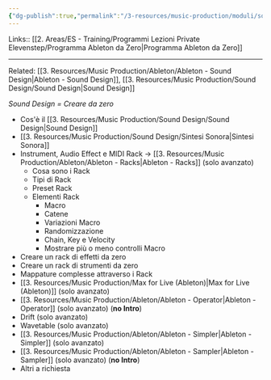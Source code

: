 ```yaml
---
{"dg-publish":true,"permalink":"/3-resources/music-production/moduli/sound-design-advanced-modulo/"}
---
```


Links:: [[2. Areas/ES - Training/Programmi Lezioni Private Elevenstep/Programma Ableton da Zero\|Programma Ableton da Zero]]

---

Related: [[3. Resources/Music Production/Ableton/Ableton - Sound Design\|Ableton - Sound Design]], [[3. Resources/Music Production/Sound Design/Sound Design\|Sound Design]]

_Sound Design = Creare da zero_

- Cos'è il [[3. Resources/Music Production/Sound Design/Sound Design\|Sound Design]]
- [[3. Resources/Music Production/Sound Design/Sintesi Sonora\|Sintesi Sonora]]
- Instrument, Audio Effect e MIDI Rack → [[3. Resources/Music Production/Ableton/Ableton - Racks\|Ableton - Racks]] (solo avanzato)
	- Cosa sono i Rack
	- Tipi di Rack
	- Preset Rack
	- Elementi Rack
		- Macro
		- Catene
		- Variazioni Macro
		- Randomizzazione
		- Chain, Key e Velocity
		- Mostrare più o meno controlli Macro
- Creare un rack di effetti da zero
- Creare un rack di strumenti da zero
- Mappature complesse attraverso i Rack
- [[3. Resources/Music Production/Max for Live (Ableton)\|Max for Live (Ableton)]] (solo avanzato)
- [[3. Resources/Music Production/Ableton/Ableton - Operator\|Ableton - Operator]] (solo avanzato) (**no Intro**)
- Drift (solo avanzato)
- Wavetable (solo avanzato)
- [[3. Resources/Music Production/Ableton/Ableton - Simpler\|Ableton - Simpler]] (solo avanzato)
- [[3. Resources/Music Production/Ableton/Ableton - Sampler\|Ableton - Sampler]] (solo avanzato) (**no Intro**)
- Altri a richiesta

